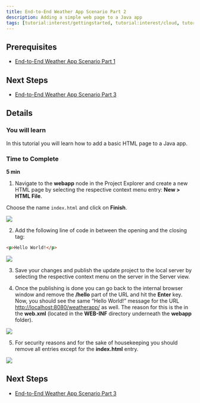 ```yaml
---
title: End-to-End Weather App Scenario Part 2
description: Adding a simple web page to a Java app
tags: [tutorial:interest/gettingstarted, tutorial:interest/cloud, tutorial:product/hcp, tutorial:technology/java]
---
```


## Prerequisites  
 - [End-to-End Weather App Scenario Part 1](http://go.sap.com/developer/tutorials/hcp-java-weatherapp-part1.html)

## Next Steps
 - [End-to-End Weather App Scenario Part 3](http://go.sap.com/developer/tutorials/hcp-java-weatherapp-part3.html)
 
## Details
### You will learn  
In this tutorial you will learn how to add a basic HTML page to a Java app.


### Time to Complete
**5 min**


1. Navigate to the **webapp** node in the Project Explorer and create a new HTML page by selecting the respective context menu entry: **New > HTML File**.

 Choose the name `index.html` and click on **Finish**.

 ![](https://raw.githubusercontent.com/SAPDocuments/Tutorials/master/tutorials/hcp-java-weatherapp-part2/e2e_02-1.png)

2. Add the following line of code in between the opening and the closing <body> tag: 

 ```html
 <p>Hello World!</p>
 ```

 ![](https://raw.githubusercontent.com/SAPDocuments/Tutorials/master/tutorials/hcp-java-weatherapp-part2/e2e_02-2.png)

3. Save your changes and publish the update project to the local server by selecting the respective context menu on the server in the Server view.

4. Once the publishing is done you can go back to the internal browser window and remove the **/hello** part of the URL and hit the **Enter** key. Now, you should see the same “Hello World!” message for the URL <http://localhost:8080/weatherapp/> as well. The reason for this is the **<welcome-file-list>** in the **web.xml** (located in the **WEB-INF** directory underneath the **webapp** folder). 

 ![](https://raw.githubusercontent.com/SAPDocuments/Tutorials/master/tutorials/hcp-java-weatherapp-part2/e2e_02-4.png)

5. For security reasons and for the sake of housekeeping you should remove all <welcome-file> entries except for the **index.html** entry. 

 ![](https://raw.githubusercontent.com/SAPDocuments/Tutorials/master/tutorials/hcp-java-weatherapp-part2/e2e_02-5.png)


## Next Steps
 - [End-to-End Weather App Scenario Part 3](http://go.sap.com/developer/tutorials/hcp-java-weatherapp-part3.html)


